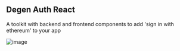 ## Degen Auth React 

A toolkit with backend and frontend components to add 'sign in with ethereum' to your app



![image](https://user-images.githubusercontent.com/6249263/234163570-7684fa89-6cfd-42fe-828b-1cd0126319e5.png)

